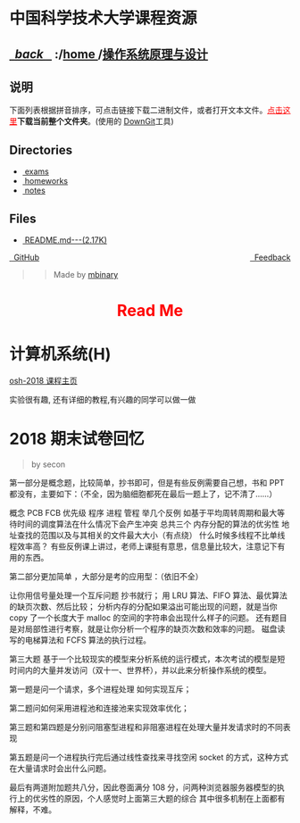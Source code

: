 
<!--
<head>
    <meta http-equiv="content-type" content="text/html; charset=utf-8">
    <title> 中国科学技术大学课程资源</title>
</head>
-->
# 中国科学技术大学课程资源

<div>
  <h2>
    <a href="../index.html">&nbsp;&nbsp;<i class="fa fa-level-up">back </i>&nbsp;&nbsp;</a>
    :/<a href="../index.html">home <i class="fa fa-home"></i></a>/<a href="index.html">操作系统原理与设计</a>
  </h2>
</div>

## 说明
下面列表根据拼音排序，可点击链接下载二进制文件，或者打开文本文件。<a href="http://downgit.zhoudaxiaa.com/#/home?url=https://github.com/USTC-Resource/USTC-Course/tree/master/操作系统原理与设计" style="color:red">点击这里</a>**下载当前整个文件夹**。(使用的 [DownGit](downgit.zhoudaxiaa.com)工具)

## Directories
<ul><li><a href="exams/index.html"><i class="fa fa-folder"></i>&nbsp;exams</a></li>
<li><a href="homeworks/index.html"><i class="fa fa-folder"></i>&nbsp;homeworks</a></li>
<li><a href="notes/index.html"><i class="fa fa-folder"></i>&nbsp;notes</a></li></ul>

## Files
<ul><li><a href="https://raw.githubusercontent.com/USTC-Resource/USTC-Course/master/操作系统原理与设计/README.md"><i class="fa fa-pencil-square-o"></i>&nbsp;README.md---(2.17K)</a></li></ul>

<div style="text-decration:underline;display:inline">
  <a href="https://github.com/USTC-Resource/USTC-Course.git" target="_blank" rel="external"><i class="fa fa-github"></i>&nbsp; GitHub</a>
  <a href="mailto:&#122;huheqin1@gmail?subject=反馈与建议" style="float:right" target="_blank" rel="external"><i class="fa fa-envelope"></i>&nbsp; Feedback</a>
</div>

>>Made by [mbinary](https://mbinary.xyz)

<h1 style="color:red;text-align:center;">Read Me</h1>

<h1 id="h">计算机系统(H)</h1>
<p><a href="https://osh-2018.github.io">osh-2018 课程主页</a></p>
<p>实验很有趣, 还有详细的教程,有兴趣的同学可以做一做</p>
<h1 id="2018">2018 期末试卷回忆</h1>
<blockquote>
<p>by secon</p>
</blockquote>
<p>第一部分是概念题，比较简单，抄书即可，但是有些反例需要自己想，书和 PPT 都没有，主要如下：（不全，因为脑细胞都死在最后一题上了，记不清了……）</p>
<p>概念 PCB FCB 优先级 程序 进程 管程
举几个反例 如基于平均周转周期和最大等待时间的调度算法在什么情况下会产生冲突 总共三个
内存分配的算法的优劣性
地址查找的范围以及与其相关的文件最大大小（有点绕）
什么时候多线程不比单线程效率高？
有些反例课上讲过，老师上课挺有意思，信息量比较大，注意记下有用的东西。</p>
<p>第二部分更加简单 ，大部分是考的应用型：（依旧不全）</p>
<p>让你用信号量处理一个互斥问题 抄书就行；
用 LRU 算法、FIFO 算法、最优算法的缺页次数、然后比较；
分析内存的分配如果溢出可能出现的问题，就是当你 copy 了一个长度大于 malloc 的空间的字符串会出现什么样子的问题。
 还有题目是对局部性进行考察，就是让你分析一个程序的缺页次数和效率的问题。
磁盘读写的电梯算法和 FCFS 算法的执行过程。</p>
<p>第三大题 基于一个比较现实的模型来分析系统的运行模式，本次考试的模型是短时间内的大量并发访问（双十一、世界杯），并以此来分析操作系统的模型。</p>
<p>第一题是问一个请求，多个进程处理 如何实现互斥；</p>
<p>第二题问如何采用进程池和连接池来实现效率优化；</p>
<p>第三题和第四题是分别问阻塞型进程和非阻塞进程在处理大量并发请求时的不同表现</p>
<p>第五题是问一个进程执行完后通过线性查找来寻找空闲 socket 的方式，这种方式在大量请求时会出什么问题。</p>
<p>最后有两道附加题共八分，因此卷面满分 108 分，问两种浏览器服务器模型的执行上的优劣性的原因，个人感觉时上面第三大题的综合 其中很多机制在上面都有解释，不难。</p>
